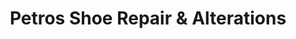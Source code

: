---
title: "Petros Shoe Repair & Alterations"
url: /fresno/petros-shoe-repair-and-alterations/
shop: shoes
---